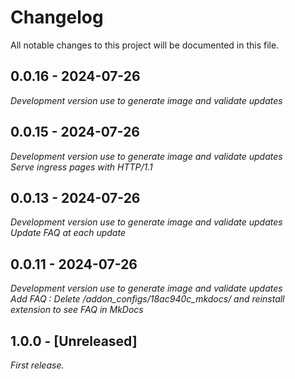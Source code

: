 # Changelog

All notable changes to this project will be documented in this file.

## 0.0.16 - 2024-07-26

_Development version use to generate image and validate updates_

## 0.0.15 - 2024-07-26

_Development version use to generate image and validate updates_  
_Serve ingress pages with HTTP/1.1_

## 0.0.13 - 2024-07-26

_Development version use to generate image and validate updates_  
_Update FAQ at each update_

## 0.0.11 - 2024-07-26

_Development version use to generate image and validate updates_  
_Add FAQ : Delete /addon_configs/18ac940c_mkdocs/ and reinstall extension to see FAQ in MkDocs_

## 1.0.0 - [Unreleased]

_First release._
